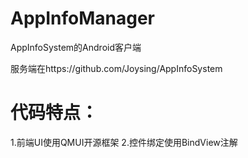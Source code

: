 # AppInfoManager
AppInfoSystem的Android客户端

服务端在https://github.com/Joysing/AppInfoSystem

# 代码特点：
1.前端UI使用QMUI开源框架
2.控件绑定使用BindView注解
